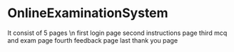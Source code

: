 # OnlineExaminationSystem

It consist of 5 pages \n
first login page
second instructions page
third mcq and exam page
fourth feedback page
last thank you page
